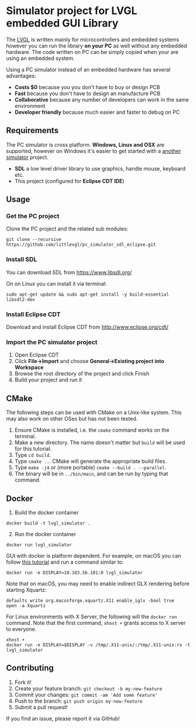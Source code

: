 # Simulator project for LVGL embedded GUI Library

The [LVGL](https://github.com/lvgl/lvgl) is written mainly for microcontrollers and embedded systems however you can run the library **on your PC** as well without any embedded hardware. The code written on PC can be simply copied when your are using an embedded system.

Using a PC simulator instead of an embedded hardware has several advantages:
* **Costs $0** because you you don't have to buy or design PCB
* **Fast** because you don't have to design an manufacture PCB
* **Collaborative** because any number of developers can work in the same environment
* **Developer friendly** because much easier and faster to debug on PC

## Requirements
The PC simulator is cross platform.  **Windows, Linux and OSX** are supported, however on Windows it's easier to get started with a [another simulator](https://docs.lvgl.io/latest/en/html/get-started/pc-simulator.html) project. 

* **SDL** a low level driver library to use graphics, handle mouse, keyboard etc.
* This project (configured for **Eclipse CDT IDE**)

## Usage

### Get the PC project

Clone the PC project and the related sub modules:

```
git clone --recursive https://github.com/littlevgl/pc_simulator_sdl_eclipse.git
```

### Install SDL
You can download SDL from https://www.libsdl.org/

On on Linux you can install it via terminal:
```
sudo apt-get update && sudo apt-get install -y build-essential libsdl2-dev
```

### Install Eclipse CDT
Download and install Eclipse CDT from  http://www.eclipse.org/cdt/

### Import the PC simulator project
1. Open Eclipse CDT
2. Click **File->Import** and choose **General->Existing project into Workspace**
3. Browse the root directory of the project and click Finish
4. Build your project and run it

## CMake

The following steps can be used with CMake on a Unix-like system. This may also work on other OSes but has not been tested.

1. Ensure CMake is installed, i.e. the `cmake` command works on the terminal.
2. Make a new directory. The name doesn't matter but `build` will be used for this tutorial.
3. Type `cd build`.
4. Type `cmake ..`. CMake will generate the appropriate build files.
5. Type `make -j4` or (more portable) `cmake --build . --parallel`.
6. The binary will be in `../bin/main`, and can be run by typing that command.

## Docker
1. Build the docker container
```
docker build -t lvgl_simulator .
```
2. Run the docker container
```
docker run lvgl_simulator
```
GUI with docker is platform dependent. For example, on macOS you can follow 
[this tutorial](https://cntnr.io/running-guis-with-docker-on-mac-os-x-a14df6a76efc) 
and run a command similar to:
```
docker run -e DISPLAY=10.103.56.101:0 lvgl_simulator
```

Note that on macOS, you may need to enable indirect GLX rendering before starting Xquartz:
```
defaults write org.macosforge.xquartz.X11 enable_iglx -bool true
open -a Xquartz
```

For Linux environments with X Server, the following will the `docker run` command. Note that the first command, `xhost +` grants access to X server to everyone.

```
xhost +
docker run -e DISPLAY=$DISPLAY -v /tmp/.X11-unix/:/tmp/.X11-unix:ro -t lvgl_simulator
```

## Contributing
1. Fork it!
2. Create your feature branch: `git checkout -b my-new-feature`
3. Commit your changes: `git commit -am 'Add some feature'`
4. Push to the branch: `git push origin my-new-feature`
5. Submit a pull request!

If you find an issue, please report it via GitHub!
